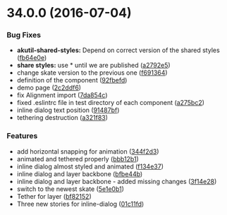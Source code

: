 <a name="34.0.0"></a>
# 34.0.0 (2016-07-04)


### Bug Fixes

* **akutil-shared-styles:** Depend on correct version of the shared styles ([fb64e0e](https://aui-team-bot/https://bitbucket.org/atlassian/atlaskit/commits/fb64e0e))
* **share styles:** use * until we are published ([a2792e5](https://aui-team-bot/https://bitbucket.org/atlassian/atlaskit/commits/a2792e5))
* change skate version to the previous one ([f691364](https://aui-team-bot/https://bitbucket.org/atlassian/atlaskit/commits/f691364))
* definition of the component ([92fbefd](https://aui-team-bot/https://bitbucket.org/atlassian/atlaskit/commits/92fbefd))
* demo page ([2c2ddf6](https://aui-team-bot/https://bitbucket.org/atlassian/atlaskit/commits/2c2ddf6))
* fix Alignment import ([7da854c](https://aui-team-bot/https://bitbucket.org/atlassian/atlaskit/commits/7da854c))
* fixed .eslintrc file in test directory of each component ([a275bc2](https://aui-team-bot/https://bitbucket.org/atlassian/atlaskit/commits/a275bc2))
* inline dialog text position ([91487bf](https://aui-team-bot/https://bitbucket.org/atlassian/atlaskit/commits/91487bf))
* tethering destruction ([a321f83](https://aui-team-bot/https://bitbucket.org/atlassian/atlaskit/commits/a321f83))


### Features

* add horizontal snapping for animation ([344f2d3](https://aui-team-bot/https://bitbucket.org/atlassian/atlaskit/commits/344f2d3))
* animated and tethered properly ([bbb12b1](https://aui-team-bot/https://bitbucket.org/atlassian/atlaskit/commits/bbb12b1))
* inline dialog almost styled and animated ([f134e37](https://aui-team-bot/https://bitbucket.org/atlassian/atlaskit/commits/f134e37))
* inline dialog and layer backbone ([bfbe44b](https://aui-team-bot/https://bitbucket.org/atlassian/atlaskit/commits/bfbe44b))
* inline dialog and layer backbone - added missing changes ([3f14e28](https://aui-team-bot/https://bitbucket.org/atlassian/atlaskit/commits/3f14e28))
* switch to the newest skate ([5e1e0b1](https://aui-team-bot/https://bitbucket.org/atlassian/atlaskit/commits/5e1e0b1))
* Tether for layer ([bf82152](https://aui-team-bot/https://bitbucket.org/atlassian/atlaskit/commits/bf82152))
* Three new stories for inline-dialog ([01c11fd](https://aui-team-bot/https://bitbucket.org/atlassian/atlaskit/commits/01c11fd))



